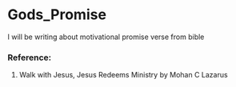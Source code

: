 # Gods_Promise

I will be writing about motivational promise verse from bible

###  Reference:
1. Walk with Jesus, Jesus Redeems Ministry by Mohan C Lazarus
